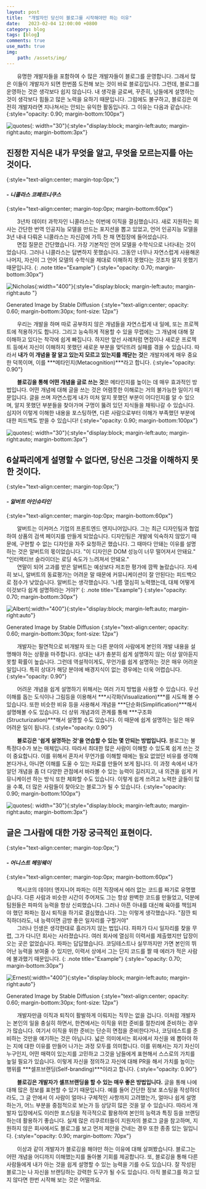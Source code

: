 ```yaml
---
layout: post
title:  "개발자인 당신이 블로그를 시작해야만 하는 이유"
date:   2023-02-04 12:00:00 +0800
category: blog
tags: [blog]
comments: true
use_math: true
img:
    path: /assets/img/
---
```


&nbsp;&nbsp;&nbsp;&nbsp;&nbsp;&nbsp;
유명한 개발자들을 포함하여 수 많은 개발자들이 블로그를 운영합니다. 그래서 많은 이들이 개발자가 되면 한번쯤 도전해 보는 것이 바로 블로깅입니다. 그런데, 블로그를 운영하는 것은 생각보다 쉽지 않습니다. 내 생각을 글로써, 꾸준히, 남들에게 설명하는 것이 생각보다 힘들고 많은 노력을 요하기 때문입니다. 그럼에도 불구하고, 블로깅은 여전히 개발자라면 지나쳐서는 안되는 유익한 활동입니다. 그 이유는 다음과 같습니다:
{:style="opacity: 0.90; margin-bottom:100px"}

![quotes](/assets/img/quotation_mark.jpeg){: width="30"}{:style="display:block; margin-left:auto; margin-right:auto; margin-bottom:3px"}
## 진정한 지식은 내가 무엇을 알고, 무엇을 모르는지를 아는 것이다.
{:style="text-align:center; margin-top:0px;"}
#### ***- 니콜라스 코페르니쿠스***
{:style="text-align:center; margin-top:0px; margin-bottom:60px"}

&nbsp;&nbsp;&nbsp;&nbsp;&nbsp;&nbsp; 3년차 데이터 과학자인 니콜라스는 이번에 이직을 결심했습니다. 새로 지원하는 회사는 간단한 번역 인공지능 모델을 만드는 포지션을 뽑고 있었고, 언어 인공지능 모델을 3년 내내 다뤄온 니콜라스는 자신감에 가득 찬 채 면접장에 들어섰습니다.  
&nbsp;&nbsp;&nbsp;&nbsp;&nbsp;&nbsp; 면접 질문은 간단했습니다. 가장 기본적인 언어 모델을 수학식으로 나타내는 것이었습니다. 그러나 니콜라스는 답변하지 못했습니다. 그동안 너무나 자연스럽게 사용해온 나머지, 자신이 그 언어 모델의 수학식을 제대로 이해하지 못했다는 것조차 알지 못했기 때문입니다.
{: .note title="Example"}
{:style="opacity: 0.70; margin-bottom:30px"}

![Nicholas](/assets/img/2023-02-04/Nicholas.png){:width="400"}{:style="display:block; margin-left:auto; margin-right:auto   "}

Generated Image by Stable Diffusion
{:style="text-align:center; opacity: 0.60; margin-bottom:30px; font-size: 12px"}

&nbsp;&nbsp;&nbsp;&nbsp;&nbsp;&nbsp; 우리는 개발을 하며 따로 공부하지 않은 개념들을 자연스럽게 내 일에, 또는 프로젝트에 적용하기도 합니다. 그리고 능숙하게 적용할 수 있을 무렵에는 그 개념에 대해 잘 이해하고 있다는 착각에 쉽게 빠집니다. 하지만 앞선 사례처럼 면접이나 새로운 프로젝트 등에서 자신이 이해하지 못했던 새로운 부분을 맞닥뜨려 실패를 겪을 수 있습니다. 따라서 **내가 이 개념을 잘 알고 있는지 모르고 있는지를 깨닫는 것**은 개발자에게 매우 중요한 덕목이며, 이를 ***메타인지(Metacognition)***라고 합니다.
{:style="opacity: 0.90"}  

&nbsp;&nbsp;&nbsp;&nbsp;&nbsp;&nbsp; **블로깅을 통해 어떤 개념을 글로 쓰는 것**은 메타인지를 높이는 데 매우 효과적인 방법입니다. 어떤 개념에 대해 글을 쓰는 것은 어렴풋한 이해로는 거의 불가능한 일이기 때문입니다. 글을 쓰며 자연스럽게 내가 미처 알지 못했던 부분이 어디인지를 알 수 있으며, 알지 못했던 부분들을 찾아가며 구멍이 뚫려 있던 지식들을 채워나갈 수 있습니다. 심지어 이렇게 이해한 내용을 포스팅하면, 다른 사람으로부터 이해가 부족했던 부분에 대한 피드백도 받을 수 있습니다!
{:style="opacity: 0.90; margin-bottom:100px"}  


![quotes](/assets/img/quotation_mark.jpeg){: width="30"}{:style="display:block; margin-left:auto; margin-right:auto; margin-bottom:3px"}
## 6살짜리에게 설명할 수 없다면, 당신은 그것을 이해하지 못한 것이다.
{:style="text-align:center; margin-top:0px;"}
#### ***- 알버트 아인슈타인***
{:style="text-align:center; margin-top:0px; margin-bottom:60px"}

&nbsp;&nbsp;&nbsp;&nbsp;&nbsp;&nbsp; 알버트는 이커머스 기업의 프론트엔드 엔지니어입니다. 그는 최근 디자인팀과 협업하여 상품의 검색 페이지를 만들게 되었습니다. 디자인팀은 개발에 익숙하지 않았기 때문에, 구현할 수 없는 디자인을 자주 요청하곤 했습니다. 그 때마다 안돼는 이유를 설명하는 것은 알버트의 몫이었습니다. "이 디자인은 DOM 성능이 너무 떨어져서 안돼요." "인터랙티브 슬라이더는 로딩 속도가 느려져서 안돼요."  
&nbsp;&nbsp;&nbsp;&nbsp;&nbsp;&nbsp; 연말이 되어 고과를 받은 알버트는 예상보다 저조한 평가에 깜짝 놀랐습니다. 자세히 보니, 알버트의 동료평가는 어려운 말 때문에 커뮤니케이션이 잘 안된다는 피드백으로 점수가 낮았습니다. 알버트는 생각했습니다. '나름 열심히 노력했는데, 대체 어떻게 이것보다 쉽게 설명하라는 거야?'
{: .note title="Example"}
{:style="opacity: 0.70; margin-bottom:30px"}

![Albert](/assets/img/2023-02-04/Albert.png){:width="400"}{:style="display:block; margin-left:auto; margin-right:auto"}

Generated Image by Stable Diffusion
{:style="text-align:center; opacity: 0.60; margin-bottom:30px; font-size: 12px"}

&nbsp;&nbsp;&nbsp;&nbsp;&nbsp;&nbsp; 개발자는 필연적으로 비개발자 또는 다른 분야의 사람에게 본인의 개발 내용을 설명해야 하는 상황을 마주합니다. 상대는 내가 충분히 쉽게 설명하지 않는 이상 알아듣지 못할 확률이 높습니다. 그런데 역설적이게도, 무언가를 쉽게 설명하는 것은 매우 어려운 일입니다. 특히 상대가 해당 분야에 배경지식이 없는 경우에는 더욱 어렵습니다. 
{:style="opacity: 0.90"}

&nbsp;&nbsp;&nbsp;&nbsp;&nbsp;&nbsp; 어려운 개념을 쉽게 설명하기 위해서는 여러 가지 방법을 사용할 수 있습니다. 우선 이해를 돕는 도식이나 그림등을 이용해서 ***시각화(Visualization)***를 시도해 볼 수 있습니다. 또한 비슷한 비유 등을 사용해서 개념을 ***단순화(Simplification)***해서 설명해볼 수도 있습니다. 더 상위 개념과의 관계를 통해 ***구조화(Structurization)***해서 설명할 수도 있습니다. 이 때문에 쉽게 설명하는 일은 매우 어려운 일이 됩니다.
{:style="opacity: 0.90"}  

&nbsp;&nbsp;&nbsp;&nbsp;&nbsp;&nbsp; **블로깅은 '쉽게 설명하는 것'을 연습할 수 있는 몇 안되는 방법입니다.** 블로그는 불특정다수가 보는 매체입니다. 따라서 최대한 많은 사람이 이해할 수 있도록 쉽게 쓰는 것이 중요합니다. 이를 위해서 혼자서 무언가를 이해할 때에는 필요 없었던 비유를 생각해본다거나, 아니면 이해를 도울 수 있는 자료를 만들어 보게 됩니다. 이 과정 속에서 내가 알던 개념을 좀 더 다양한 관점에서 바라볼 수 있는 능력이 길러지고, 내 의견을 쉽게 커뮤니케이션 하는 방식 또한 체화할 수도 있습니다. 이렇게 쉽게 쓰려고 노력한 글들이 많을 수록, 더 많은 사람들이 찾아오는 블로그가 될 수 있습니다.
{:style="opacity: 0.90; margin-bottom:100px"}  

![quotes](/assets/img/quotation_mark.jpeg){: width="30"}{:style="display:block; margin-left:auto; margin-right:auto; margin-bottom:3px"}
## 글은 그사람에 대한 가장 궁극적인 표현이다.
{:style="text-align:center; margin-top:0px;"}
#### ***- 어니스트 헤밍웨이***
{:style="text-align:center; margin-top:0px; margin-bottom:60px"}

&nbsp;&nbsp;&nbsp;&nbsp;&nbsp;&nbsp; 멕시코의 데이터 엔지니어 파파는 이전 직장에서 에러 없는 코드를 짜기로 유명했습니다. 다른 사람과 비슷한 시간이 주어져도 그는 항상 완벽한 코드를 만들었고, 덕분에 팀원들은 파파의 능력을 항상 신뢰했습니다. 그러나 아픈 아내를 대신해 육아를 책임져야 했던 파파는 잠시 퇴직을 하기로 결심했습니다. 그는 이렇게 생각했습니다. "잠깐 퇴직하더라도, 내 능력이면 금방 좋은 일자리를 구할거야"  
&nbsp;&nbsp;&nbsp;&nbsp;&nbsp;&nbsp; 그러나 인생은 생각한대로 흘러가지 않는 법입니다. 파파가 다시 일자리를 찾을 무렵, 그가 다니던 회사는 사라졌습니다. 여러 회사에 열심히 이력서를 제출했지만 답장이 오는 곳은 없었습니다. 파파는 답답했습니다. 코딩테스트나 실무까지만 가면 본인의 뛰어난 능력을 보여줄 수 있지만, 이력서 상에서 그는 단지 코드를 짤 때 에러가 적은 사람에 불과했기 때문입니다.
{: .note title="Example"}
{:style="opacity: 0.70; margin-bottom:30px"}

![Ernest](/assets/img/2023-02-04/Ernest.png){:width="400"}{:style="display:block; margin-left:auto; margin-right:auto"}

Generated Image by Stable Diffusion
{:style="text-align:center; opacity: 0.60; margin-bottom:30px; font-size: 12px"}

&nbsp;&nbsp;&nbsp;&nbsp;&nbsp;&nbsp; 개발자만큼 이직과 퇴직이 활발하게 이뤄지는 직무는 없을 겁니다. 이처럼 개발자는 본인의 일을 충실히 하면서, 한켠에서는 이직을 위한 준비를 절찬리에 준비하는 경우가 많습니다. 여기서 이직을 위한 준비는 단순히 면접을 준비한다거나, 코딩테스트를 준비하는 것만을 얘기하는 것은 아닙니다. 넓은 의미에서는 회사에서 자신을 왜 뽑아야 하는 지에 대한 이유를 만들어 나가는 과정 모두를 의미합니다. 이를 위해서는 자기 자신이 누구인지, 어떤 매력이 있는지를 고민하고 그것을 남들에게 표현해서 스스로의 가치를 높일 필요가 있습니다. 이렇게 자신을 정의하고 자신에 대해 PR을 해서 가치를 높이는 행위를 ***셀프브랜딩(Self-branding)***이라고 합니다.
{:style="opacity: 0.90"}

&nbsp;&nbsp;&nbsp;&nbsp;&nbsp;&nbsp; **블로깅은 개발자가 셀프브랜딩을 할 수 있는 매우 좋은 방법입니다.** 글을 통해 나에 대해 많은 정보를 표현할 수 있기 때문입니다. 예를 들어 간단한 정보 포스팅을 작성하더라도, 그 글 안에서 이 사람이 얼마나 구체적인 사항까지 고려했는가, 얼마나 쉽게 설명하는가, 어느 부분을 중점적으로 보는가 등 상당히 많은 것을 알 수 있습니다. 따라서 개발자 입장에서도 이러한 포스팅을 적극적으로 활용하여 본인의 능력과 특징 등을 브랜딩하는데 활용하기 좋습니다. 실제 많은 리쿠르터들이 지원자의 블로그 글을 참고하며, 지원하지 않은 회사에서도 블로그를 보고 먼저 제안을 건네는 경우 또한 종종 있는 일입니다.
{:style="opacity: 0.90; margin-bottom: 70px"}


&nbsp;&nbsp;&nbsp;&nbsp;&nbsp;&nbsp; 이상과 같이 개발자가 블로깅을 해야만 하는 이유에 대해 살펴봤습니다. 블로그는 어떤 개념을 어디까지 이해했는지를 돌아볼 기회를 제공합니다. 또, 블로깅을 통해 다른 사람들에게 내가 아는 것을 쉽게 설명할 수 있는 능력을 기를 수도 있습니다. 잘 작성된 블로그는 나 자신을 브랜딩하는 강력한 도구가 될 수도 있습니다. 아직 블로그를 하고 있지 않다면 한번 시작해 보는 것은 어떨까요. 

